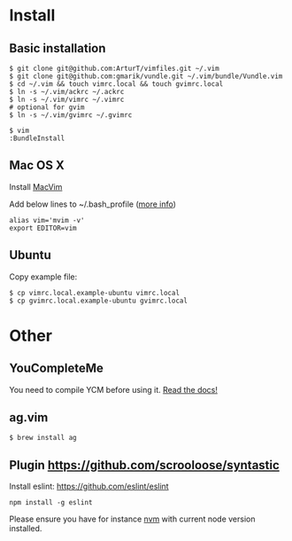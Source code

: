 # Install

## Basic installation

    $ git clone git@github.com:ArturT/vimfiles.git ~/.vim
    $ git clone git@github.com:gmarik/vundle.git ~/.vim/bundle/Vundle.vim
    $ cd ~/.vim && touch vimrc.local && touch gvimrc.local
    $ ln -s ~/.vim/ackrc ~/.ackrc
    $ ln -s ~/.vim/vimrc ~/.vimrc
    # optional for gvim
    $ ln -s ~/.vim/gvimrc ~/.gvimrc

    $ vim
    :BundleInstall

## Mac OS X

Install [MacVim](http://code.google.com/p/macvim/)

Add below lines to ~/.bash_profile ([more info](http://apple.stackexchange.com/questions/14299/replaced-usr-bin-vim-now-i-get-error-messages/14317#14317))

    alias vim='mvim -v'
    export EDITOR=vim


## Ubuntu

Copy example file:

    $ cp vimrc.local.example-ubuntu vimrc.local
    $ cp gvimrc.local.example-ubuntu gvimrc.local


# Other

## YouCompleteMe

You need to compile YCM before using it. [Read the docs!](https://github.com/Valloric/YouCompleteMe)

## ag.vim

    $ brew install ag

## Plugin https://github.com/scrooloose/syntastic

Install eslint: https://github.com/eslint/eslint

`npm install -g eslint`

Please ensure you have for instance [nvm](https://github.com/creationix/nvm) with current node version installed.
